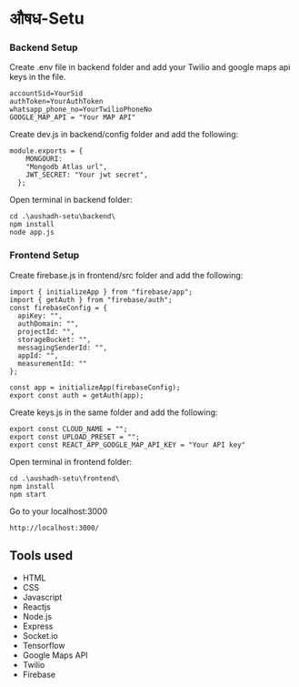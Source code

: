 # औषध-Setu

### Backend Setup
Create .env file in backend folder and add your Twilio and google maps api keys in the file.
```
accountSid=YourSid
authToken=YourAuthToken
whatsapp_phone_no=YourTwilioPhoneNo
GOOGLE_MAP_API = "Your MAP API"
```
Create dev.js in backend/config folder and add the following:
```
module.exports = {
    MONGOURI:
    "Mongodb Atlas url",
    JWT_SECRET: "Your jwt secret",
  };
```

Open terminal in backend folder:
```
cd .\aushadh-setu\backend\
npm install
node app.js
```

### Frontend Setup
Create firebase.js in frontend/src folder and add the following:
```
import { initializeApp } from "firebase/app";
import { getAuth } from "firebase/auth";
const firebaseConfig = {
  apiKey: "",
  authDomain: "",
  projectId: "",
  storageBucket: "",
  messagingSenderId: "",
  appId: "",
  measurementId: ""
};

const app = initializeApp(firebaseConfig);
export const auth = getAuth(app);
```
Create keys.js in the same folder and add the following:
```
export const CLOUD_NAME = "";
export const UPLOAD_PRESET = "";
export const REACT_APP_GOOGLE_MAP_API_KEY = "Your API key"
```

Open terminal in frontend folder:
```
cd .\aushadh-setu\frontend\
npm install
npm start
```
Go to your localhost:3000
```
http://localhost:3000/
```

## Tools used
* HTML
* CSS
* Javascript
* Reactjs
* Node.js
* Express
* Socket.io
* Tensorflow
* Google Maps API
* Twilio
* Firebase

